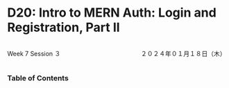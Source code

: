# D20: Intro to MERN Auth: Login and Registration, Part II

<div style="display: flex; justify-content: space-between;">
    <p>Week 7 Session ３</p>
    <p>２０２４年０１月１８日（木）</p>
</div>

### Table of Contents

<!--
- [Server Setup](#server-setup)
    - [Project Initialization](#project-initialization)
- [Client Setup](#client-setup)
    - [Packages Needed](#packages-needed)
-->